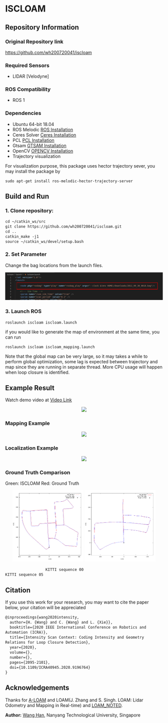 # ISCLOAM 
## Repository Information

### Original Repository link
https://github.com/wh200720041/iscloam


### Required Sensors
 - LIDAR [Velodyne]
### ROS Compatibility
 - ROS 1


### Dependencies
 - Ubuntu 64-bit 18.04
 - ROS Melodic [ROS Installation](http://wiki.ros.org/ROS/Installation)
 - Ceres Solver [Ceres Installation](http://ceres-solver.org/installation.html)
 - PCL [PCL Installation](http://www.pointclouds.org/downloads/linux.html)
 - Gtsam [GTSAM Installation](https://gtsam.org/get_started/)
 - OpenCV [OPENCV Installation](https://opencv.org/releases/)
 - Trajectory visualization

 For visualization purpose, this package uses hector trajectory sever, you may install the package by
```
sudo apt-get install ros-melodic-hector-trajectory-server
```


##  Build and Run
### 1. Clone repository:
```
cd ~/catkin_ws/src
git clone https://github.com/wh200720041/iscloam.git
cd ..
catkin_make -j1
source ~/catkin_ws/devel/setup.bash
```
### 2. Set Parameter
Change the bag locations from the launch files.

<p align="center"><img src="images/bag_name.png" width=800></p>

### 3. Launch ROS
```
roslaunch iscloam iscloam.launch
```
if you would like to generate the map of environment at the same time, you can run 
```
roslaunch iscloam iscloam_mapping.launch
```
Note that the global map can be very large, so it may takes a while to perform global optimization, some lag is expected between trajectory and map since they are running in separate thread. More CPU usage will happen when loop closure is identified.

## Example Result
Watch demo video at [Video Link](https://youtu.be/Kfi6CFK4Ke4)
<p align='center'>
<a href="https://youtu.be/0-plzzxibHA" target="_blank">
<img width="65%" src="images/iscloam_title.gif"/>
</a>
</p>

###  Mapping Example
<p align='center'>
<a href="https://youtu.be/0-plzzxibHA" target="_blank">
<img width="65%" src="images/iscloam_kitti_mapping.gif"/>
</a>
</p>

###  Localization Example
<p align='center'>
<img width="65%" src="images/iscloam_kitti.gif"/>
</p>


###  Ground Truth Comparison
Green: ISCLOAM        Red: Ground Truth
<p align='center'>
<img src="images/00.png" width = 45% />
<img src="images/05.png" width = 45% />
</p>

                      KITTI sequence 00                                  KITTI sequence 05
## Citation
If you use this work for your research, you may want to cite the paper below, your citation will be appreciated 
```
@inproceedings{wang2020intensity,
  author={H. {Wang} and C. {Wang} and L. {Xie}},
  booktitle={2020 IEEE International Conference on Robotics and Automation (ICRA)}, 
  title={Intensity Scan Context: Coding Intensity and Geometry Relations for Loop Closure Detection}, 
  year={2020},
  volume={},
  number={},
  pages={2095-2101},
  doi={10.1109/ICRA40945.2020.9196764}
}
```

## Acknowledgements
Thanks for [A-LOAM](https://github.com/HKUST-Aerial-Robotics/A-LOAM) and LOAM(J. Zhang and S. Singh. LOAM: Lidar Odometry and Mapping in Real-time) and [LOAM_NOTED](https://github.com/cuitaixiang/LOAM_NOTED).

**Author:** [Wang Han](http://wanghan.pro), Nanyang Technological University, Singapore

